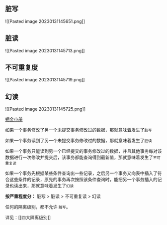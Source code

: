 ## 脏写
![[Pasted image 20230131145651.png]]
## 脏读
![[Pasted image 20230131145713.png]]
## 不可重复度
![[Pasted image 20230131145719.png]]
## 幻读
![[Pasted image 20230131145725.png]]

[掘金小册](https://juejin.cn/book/6844733769996304392/section/6844733770071801870)






如果一个事务修改了另一个未提交事务修改过的数据，那就意味着发生了`脏写`

如果一个事务读到了另一个未提交事务修改过的数据，那就意味着发生了`脏读`

如果一个事务只能读到另一个已经提交的事务修改过的数据，并且其他事务每对该数据进行一次修改并提交后，该事务都能查询得到最新值，那就意味着发生了`不可重复读`

如果一个事务先根据某些条件查询出一些记录，之后另一个事务又向表中插入了符合这些条件的记录，原先的事务再次按照该条件查询时，能把另一个事务插入的记录也读出来，那就意味着发生了`幻读`


**按严重程度分：** 脏写 > 脏读 > 不可重复读 > 幻读

任何的隔离级别，都不允许 `脏写`。

详见：[[四大隔离级别]]



